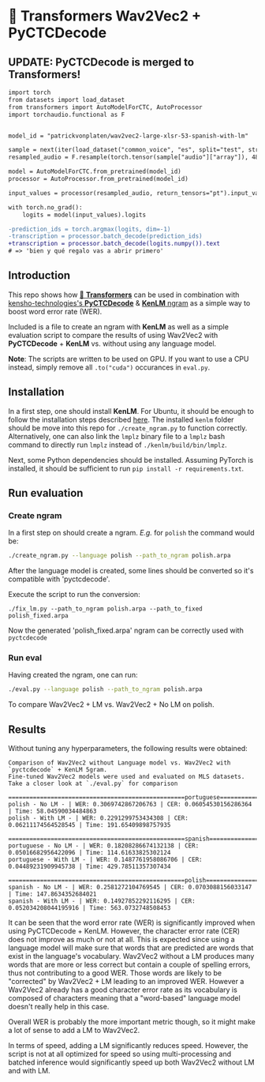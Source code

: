 # 🤗 Transformers Wav2Vec2 + PyCTCDecode

## UPDATE: PyCTCDecode is merged to Transformers!

```diff
import torch
from datasets import load_dataset
from transformers import AutoModelForCTC, AutoProcessor
import torchaudio.functional as F


model_id = "patrickvonplaten/wav2vec2-large-xlsr-53-spanish-with-lm"

sample = next(iter(load_dataset("common_voice", "es", split="test", streaming=True)))
resampled_audio = F.resample(torch.tensor(sample["audio"]["array"]), 48_000, 16_000).numpy()

model = AutoModelForCTC.from_pretrained(model_id)
processor = AutoProcessor.from_pretrained(model_id)

input_values = processor(resampled_audio, return_tensors="pt").input_values

with torch.no_grad():
    logits = model(input_values).logits

-prediction_ids = torch.argmax(logits, dim=-1)
-transcription = processor.batch_decode(prediction_ids)
+transcription = processor.batch_decode(logits.numpy()).text
# => 'bien y qué regalo vas a abrir primero'
```

## Introduction

This repo shows how [🤗 **Transformers**](https://github.com/huggingface/transformers) can be used in combination
with [kensho-technologies's **PyCTCDecode**](https://github.com/kensho-technologies/pyctcdecode) & [**KenLM** ngram](https://github.com/kpu/kenlm) 
as a simple way to boost word error rate (WER).

Included is a file to create an ngram with **KenLM** as well as a simple evaluation script to 
compare the results of using Wav2Vec2 with **PyCTCDecode** + **KenLM** vs. without using any language model.


**Note**: The scripts are written to be used on GPU. If you want to use a CPU instead, 
simply remove all `.to("cuda")` occurances in `eval.py`.

## Installation

In a first step, one should install **KenLM**. For Ubuntu, it should be enough to follow the installation steps 
described [here](https://github.com/kpu/kenlm/blob/master/BUILDING). The installed `kenlm` folder 
should be move into this repo for `./create_ngram.py` to function correctly. Alternatively, one can also 
link the `lmplz` binary file to a `lmplz` bash command to directly run `lmplz` instead of `./kenlm/build/bin/lmplz`.

Next, some Python dependencies should be installed. Assuming PyTorch is installed, it should be sufficient to run
`pip install -r requirements.txt`.

## Run evaluation


### Create ngram

In a first step on should create a ngram. *E.g.* for `polish` the command would be:

```bash
./create_ngram.py --language polish --path_to_ngram polish.arpa
```

After the language model is created, some lines should be converted so it's compatible with 'pyctcdecode'.

Execute the script to run the conversion:

```
./fix_lm.py --path_to_ngram polish.arpa --path_to_fixed polish_fixed.arpa
```

Now the generated 'polish_fixed.arpa' ngram can be correctly used with `pyctcdecode`


### Run eval

Having created the ngram, one can run:

```bash
./eval.py --language polish --path_to_ngram polish.arpa
```

To compare Wav2Vec2 + LM vs. Wav2Vec2 + No LM on polish.


## Results

Without tuning any hyperparameters, the following results were obtained:

```
Comparison of Wav2Vec2 without Language model vs. Wav2Vec2 with `pyctcdecode` + KenLM 5gram.
Fine-tuned Wav2Vec2 models were used and evaluated on MLS datasets.
Take a closer look at `./eval.py` for comparison

==================================================portuguese==================================================
polish - No LM - | WER: 0.3069742867206763 | CER: 0.06054530156286364 | Time: 58.04590034484863
polish - With LM - | WER: 0.2291299753434308 | CER: 0.06211174564528545 | Time: 191.65409898757935

==================================================spanish==================================================
portuguese - No LM - | WER: 0.18208286674132138 | CER: 0.05016682956422096 | Time: 114.61633825302124
portuguese - With LM - | WER: 0.1487761958086706 | CER: 0.04489231909945738 | Time: 429.78511357307434

==================================================polish==================================================
spanish - No LM - | WER: 0.2581272104769545 | CER: 0.0703088156033147 | Time: 147.8634352684021
spanish - With LM - | WER: 0.14927852292116295 | CER: 0.052034208044195916 | Time: 563.0732748508453
```

It can be seen that the word error rate (WER) is significantly improved when using PyCTCDecode + KenLM. 
However, the character error rate (CER) does not improve as much or not at all.
This is expected since using a language model will make sure that words that are predicted are words that exist in the language's vocabulary. 
Wav2Vec2 without a LM produces many words that are more or less correct but contain a couple of spelling errors, thus not contributing to a good WER.
Those words are likely to be "corrected" by Wav2Vec2 + LM leading to an improved WER. However a Wav2Vec2 already has a good character error rate as its 
vocabulary is composed of characters meaning that a "word-based" language model doesn't really help in this case.

Overall WER is probably the more important metric though, so it might make a lot of sense to add a LM to Wav2Vec2. 

In terms of speed, adding a LM significantly reduces speed. However, the script is not at all optimized for speed 
so using multi-processing and batched inference would significantly speed up both Wav2Vec2 without LM and with LM.
